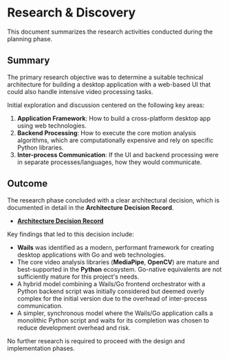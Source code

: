 # Research & Discovery

This document summarizes the research activities conducted during the planning phase.

## Summary

The primary research objective was to determine a suitable technical architecture for building a desktop application with a web-based UI that could also handle intensive video processing tasks.

Initial exploration and discussion centered on the following key areas:

1.  **Application Framework**: How to build a cross-platform desktop app using web technologies.
2.  **Backend Processing**: How to execute the core motion analysis algorithms, which are computationally expensive and rely on specific Python libraries.
3.  **Inter-process Communication**: If the UI and backend processing were in separate processes/languages, how they would communicate.

## Outcome

The research phase concluded with a clear architectural decision, which is documented in detail in the **Architecture Decision Record**.

- **[Architecture Decision Record](./architecture.md)**

Key findings that led to this decision include:

- **Wails** was identified as a modern, performant framework for creating desktop applications with Go and web technologies.
- The core video analysis libraries (**MediaPipe**, **OpenCV**) are mature and best-supported in the **Python** ecosystem. Go-native equivalents are not sufficiently mature for this project's needs.
- A hybrid model combining a Wails/Go frontend orchestrator with a Python backend script was initially considered but deemed overly complex for the initial version due to the overhead of inter-process communication.
- A simpler, synchronous model where the Wails/Go application calls a monolithic Python script and waits for its completion was chosen to reduce development overhead and risk.

No further research is required to proceed with the design and implementation phases.
